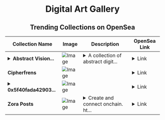 <div align="center">

# Digital Art Gallery

## Trending Collections on OpenSea

| Collection Name                       | Image                                                                                     | Description                       | OpenSea Link                                                                                          |
|---------------------------------------|-------------------------------------------------------------------------------------------|-----------------------------------|--------------------------------------------------------------------------------------------------------|
| **<details><summary>Abstract Vision...</summary>Abstract Visions</details>** | ![Image](https://i.seadn.io/s/raw/files/791498dda0e0826336cd4707af0ba1d7.webp?w=500&auto=format?w=200&auto=format) | <details><summary>A collection of abstract digit...</summary>A collection of abstract digital artworks, each piece representing unique, colorful, and algorithmically generated patterns.</details> | <details><summary>Link</summary>[Abstract Visions](https://opensea.io/collection/abstract-visions-91)</details> |
| **Cipherfrens** | ![Image](https://i.seadn.io/s/raw/files/5d640ab176ec0dd68344ee1dc086f3b3.png?w=500&auto=format?w=200&auto=format) |  | <details><summary>Link</summary>[Cipherfrens](https://opensea.io/collection/cipherfrens)</details> |
| **<details><summary>0x5f40fada42903...</summary>0x5f40fada429033c9c6c046b36f1a1d0e29e33b56</details>** | ![Image](https://i.seadn.io/s/raw/files/80badb2077915f9d0d99033405e53697.gif?w=500&auto=format?w=200&auto=format) |  | <details><summary>Link</summary>[0x5f40fada429033c9c6c046b36f1a1d0e29e33b56](https://opensea.io/collection/0x5f40fada429033c9c6c046b36f1a1d0e29e33b56)</details> |
| **Zora Posts** | ![Image](https://i.seadn.io/s/raw/files/bcdc23ff25227e8554d05d64bb6602a7.png?w=500&auto=format?w=200&auto=format) | <details><summary>Create and connect onchain. ht...</summary>Create and connect onchain. https://zora.co</details> | <details><summary>Link</summary>[Zora Posts](https://opensea.io/collection/zora-posts-13472)</details> |

</div>